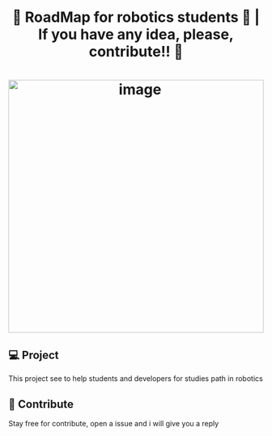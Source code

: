 <h1 align="center">
   🤖 RoadMap for robotics students  📘 | If you have any idea, please, contribute!! 👋
</h1>
<h1 align="center">
 <img alt="image" height="500" width="100%" title="" src="https://portal.fgv.br/sites/portal.fgv.br/files/styles/noticia_geral/public/noticias/07/21/robo.jpg?itok=GiAg2WZh" />
</h1> 



## 💻 Project
 This project see to help students and developers for studies path in robotics



## 🤝 Contribute

  Stay free for contribute, open a issue and i will give you a reply


